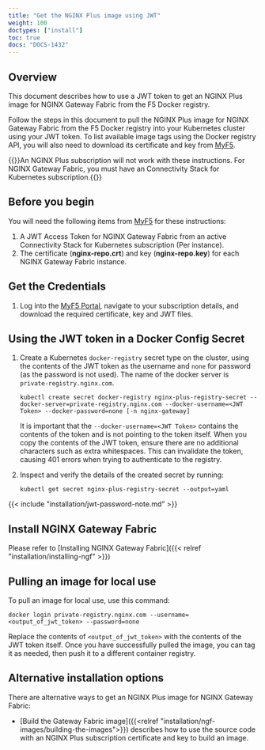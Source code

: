 ```yaml
---
title: "Get the NGINX Plus image using JWT"
weight: 100
doctypes: ["install"]
toc: true
docs: "DOCS-1432"
---
```


## Overview

This document describes how to use a JWT token to get an NGINX Plus image for NGINX Gateway Fabric from the F5 Docker registry.

Follow the steps in this document to pull the NGINX Plus image for NGINX Gateway Fabric from the F5 Docker registry into your Kubernetes cluster using your JWT token. To list available image tags using the Docker registry API, you will also need to download its certificate and key from [MyF5](https://my.f5.com).

{{<important>}}An NGINX Plus subscription will not work with these instructions. For NGINX Gateway Fabric, you must have an Connectivity Stack for Kubernetes subscription.{{</important>}}

## Before you begin

You will need the following items from [MyF5](https://my.f5.com) for these instructions:

1. A JWT Access Token for NGINX Gateway Fabric from an active Connectivity Stack for Kubernetes subscription (Per instance).
1. The certificate (**nginx-repo.crt**) and key (**nginx-repo.key**) for each NGINX Gateway Fabric instance.

## Get the Credentials

1. Log into the [MyF5 Portal](https://my.f5.com/), navigate to your subscription details, and download the required certificate, key and JWT files.

## Using the JWT token in a Docker Config Secret

1. Create a Kubernetes `docker-registry` secret type on the cluster, using the contents of the JWT token as the username and `none` for password (as the password is not used).  The name of the docker server is `private-registry.nginx.com`.

    ```shell
    kubectl create secret docker-registry nginx-plus-registry-secret --docker-server=private-registry.nginx.com --docker-username=<JWT Token> --docker-password=none [-n nginx-gateway]
    ```

   It is important that the `--docker-username=<JWT Token>` contains the contents of the token and is not pointing to the token itself. When you copy the contents of the JWT token, ensure there are no additional characters such as extra whitespaces. This can invalidate the token, causing 401 errors when trying to authenticate to the registry.

1. Inspect and verify the details of the created secret by running:

    ```shell
    kubectl get secret nginx-plus-registry-secret --output=yaml
    ```

{{< include "installation/jwt-password-note.md" >}}

## Install NGINX Gateway Fabric

Please refer to [Installing NGINX Gateway Fabric]({{< relref "installation/installing-ngf" >}})


## Pulling an image for local use

To pull an image for local use, use this command:

```shell
docker login private-registry.nginx.com --username=<output_of_jwt_token> --password=none
```

Replace the contents of `<output_of_jwt_token>` with the contents of the JWT token itself.
Once you have successfully pulled the image, you can tag it as needed, then push it to a different container registry.


## Alternative installation options

There are alternative ways to get an NGINX Plus image for NGINX Gateway Fabric:

- [Build the Gateway Fabric image]({{<relref "installation/ngf-images/building-the-images">}}) describes how to use the source code with an NGINX Plus subscription certificate and key to build an image.
